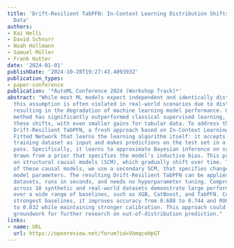 ```yaml
---
title: 'Drift-Resilient TabPFN: In-Context Learning Distribution Shifts on Tabular
  Data'
authors:
- Kai Helli
- David Schnurr
- Noah Hollmann
- Samuel Müller
- Frank Hutter
date: '2024-01-01'
publishDate: '2024-10-28T19:27:43.409393Z'
publication_types:
- paper-conference
publication: '*AutoML Conference 2024 (Workshop Track)*'
abstract: "While most ML models expect independent and identically distributed data,
  this assumption is often violated in real-world scenarios due to distribution shifts,
  resulting in the degradation of machine learning model performance. Until now, no
  method has significantly outperformed classical supervised learning, which ignores
  these shifts, with even smaller gains for tabular data. To address this, we present
  Drift-Resilient TabPFN, a fresh approach based on In-Context Learning with a Prior-Data
  Fitted Network that learns the learning algorithm itself: it accepts the entire
  training dataset as input and makes predictions on the test set in a single forward
  pass. Specifically, it learns to approximate Bayesian inference on synthetic datasets
  drawn from a prior that specifies the model's inductive bias. This prior is based
  on structural causal models (SCM), which gradually shift over time. To model shifts
  of these causal models, we use a secondary SCM, that specifies changes in the primary
  model parameters. The resulting Drift-Resilient TabPFN can be applied to unseen
  datasets, runs in seconds, and needs no hyperparameter tuning. Comprehensive evaluations
  across 18 synthetic and real-world datasets demonstrate large performance improvements
  over a wide range of baselines, such as XGB, CatBoost, and TabPFN. Compared to the
  strongest baselines, it improves accuracy from 0.688 to 0.744 and ROC AUC from 0.786
  to 0.832 while maintaining stronger calibration. This approach could serve as significant
  groundwork for further research on out-of-distribution prediction."
links:
- name: URL
  url: https://openreview.net/forum?id=VbmqcoHpGT
---
```

